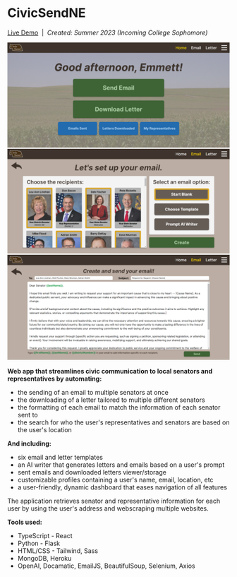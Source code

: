 # CivicSendNE

[Live Demo](https://drive.google.com/file/d/1CuL6cXabCZVm2w33mt-Y4uQjUmN8oNns/view)&nbsp;&nbsp;|&nbsp;&nbsp;<i>Created: Summer 2023 (Incoming College Sophomore)</i>

<img src="frontend/public/assets/civicsend 1.png" style="width: 600px" />
<img src="frontend/public/assets/civicsend 2.png" style="width: 600px" />
<img src="frontend/public/assets/civicsend 3.png" style="width: 600px" />

<b>Web app that streamlines civic communication to local senators and representatives by automating:</b>
 - the sending of an email to multiple senators at once
 - the downloading of a letter tailored to multiple different senators
 - the formatting of each email to match the information of each senator sent to
 - the search for who the user's representatives and senators are based on the user's location

<b>And including:</b>
 - six email and letter templates
 - an AI writer that generates letters and emails based on a user's prompt
 - sent emails and downloaded letters viewer/storage
 - customizable profiles containing a user's name, email, location, etc 
 - a user-friendly, dynamic dashboard that eases navigation of all features

The application retrieves senator and representative information for each<br/>user by using the user's address and webscraping multiple websites.

  <b>Tools used:</b>
 - TypeScript - React
 - Python - Flask
 - HTML/CSS - Tailwind, Sass
 - MongoDB, Heroku
 - OpenAI, Docamatic, EmailJS, BeautifulSoup, Selenium, Axios
